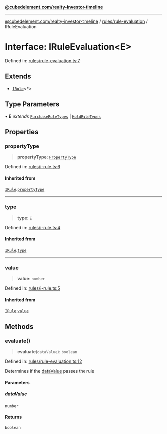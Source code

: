 [**@cubedelement.com/realty-investor-timeline**](../../../index.md)

---

[@cubedelement.com/realty-investor-timeline](../../../modules.md) / [rules/rule-evaluation](../index.md) / IRuleEvaluation

# Interface: IRuleEvaluation\<E\>

Defined in: [rules/rule-evaluation.ts:7](https://github.com/kvernon/realty-investor-timeline/blob/d14161e46dc540b751017ae4b2cfca53cbab658c/src/rules/rule-evaluation.ts#L7)

## Extends

- [`IRule`](../../i-rule/interfaces/IRule.md)\<`E`\>

## Type Parameters

• **E** _extends_ [`PurchaseRuleTypes`](../../purchase-rule-types/enumerations/PurchaseRuleTypes.md) \| [`HoldRuleTypes`](../../hold-rule-types/enumerations/HoldRuleTypes.md)

## Properties

### propertyType

> **propertyType**: [`PropertyType`](../../../properties/property-type/enumerations/PropertyType.md)

Defined in: [rules/i-rule.ts:6](https://github.com/kvernon/realty-investor-timeline/blob/d14161e46dc540b751017ae4b2cfca53cbab658c/src/rules/i-rule.ts#L6)

#### Inherited from

[`IRule`](../../i-rule/interfaces/IRule.md).[`propertyType`](../../i-rule/interfaces/IRule.md#propertytype)

---

### type

> **type**: `E`

Defined in: [rules/i-rule.ts:4](https://github.com/kvernon/realty-investor-timeline/blob/d14161e46dc540b751017ae4b2cfca53cbab658c/src/rules/i-rule.ts#L4)

#### Inherited from

[`IRule`](../../i-rule/interfaces/IRule.md).[`type`](../../i-rule/interfaces/IRule.md#type)

---

### value

> **value**: `number`

Defined in: [rules/i-rule.ts:5](https://github.com/kvernon/realty-investor-timeline/blob/d14161e46dc540b751017ae4b2cfca53cbab658c/src/rules/i-rule.ts#L5)

#### Inherited from

[`IRule`](../../i-rule/interfaces/IRule.md).[`value`](../../i-rule/interfaces/IRule.md#value)

## Methods

### evaluate()

> **evaluate**(`dataValue`): `boolean`

Defined in: [rules/rule-evaluation.ts:12](https://github.com/kvernon/realty-investor-timeline/blob/d14161e46dc540b751017ae4b2cfca53cbab658c/src/rules/rule-evaluation.ts#L12)

Determines if the [dataValue](IRuleEvaluation.md#datavalue) passes the rule

#### Parameters

##### dataValue

`number`

#### Returns

`boolean`
